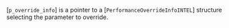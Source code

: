 [`p_override_info`] is a pointer to a
[`PerformanceOverrideInfoINTEL`] structure selecting the parameter
to override.